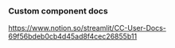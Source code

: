 ### Custom component docs
https://www.notion.so/streamlit/CC-User-Docs-69f56bdeb0cb4d45ad8f4cec26855b11
